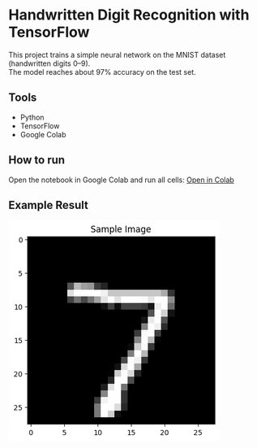 # Handwritten Digit Recognition with TensorFlow

This project trains a simple neural network on the MNIST dataset (handwritten digits 0–9).  
The model reaches about 97% accuracy on the test set.

## Tools
- Python
- TensorFlow
- Google Colab

## How to run
Open the notebook in Google Colab and run all cells:
[Open in Colab](https://colab.research.google.com/github/Ghofranee1/handwritten-digit-recognition/blob/main/Handwritten_Digit_Recognition(MNIST).ipynb)
## Example Result
![Sample digit](https://raw.githubusercontent.com/Ghofranee1/handwritten-digit-recognition/main/sample.png)

